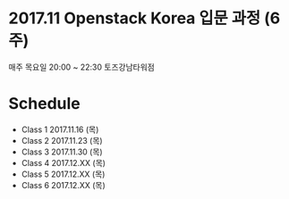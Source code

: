 2017.11 Openstack Korea 입문 과정 (6주)
========================================
매주 목요일 20:00 ~ 22:30 토즈강남타워점

# Schedule
- Class 1 2017.11.16 (목)
- Class 2 2017.11.23 (목)
- Class 3 2017.11.30 (목)
- Class 4 2017.12.XX (목)
- Class 5 2017.12.XX (목)
- Class 6 2017.12.XX (목)

